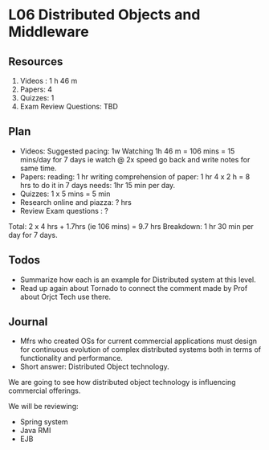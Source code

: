 L06 Distributed Objects and Middleware
======================================

Resources
---------

1. Videos : 1 h 46 m
2. Papers: 4
3. Quizzes: 1
4. Exam Review Questions: TBD

Plan
----
- Videos:
	Suggested pacing: 1w
	Watching 1h 46 m = 106 mins = 15 mins/day for 7 days
		ie 	watch @ 2x speed
			go back and write notes for same time.
- Papers:
	reading: 1 hr
	writing comprehension of paper: 1 hr 
	4 x 2 h = 8 hrs
	to do it in 7 days needs: 1hr 15 min per day.
- Quizzes: 1 x 5 mins  = 5 min
- Research online and piazza: ? hrs
- Review Exam questions : ?

Total: 2 x 4 hrs + 1.7hrs (ie 106 mins) = 9.7 hrs
Breakdown: 1 hr 30 min per day for 7 days.

Todos
-----
- Summarize how each is an example for Distributed system at this level.
- Read up again about Tornado to connect the comment made by Prof about Orjct Tech use there.

Journal
-------

* Mfrs who created OSs for current commercial applications must design for continuous evolution of complex distributed systems both in terms of functionality and performance.
* Short answer: Distributed Object technology.

We are going to see how distributed object technology is influencing commercial offerings.

We will be reviewing:
* Spring system
* Java RMI
* EJB
